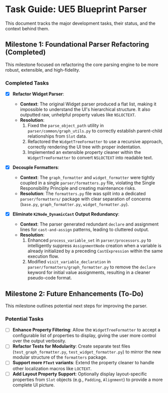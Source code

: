 # Task Guide: UE5 Blueprint Parser

This document tracks the major development tasks, their status, and the context behind them.

## Milestone 1: Foundational Parser Refactoring (Completed)

This milestone focused on refactoring the core parsing engine to be more robust, extensible, and high-fidelity.

### Completed Tasks

- [x] **Refactor Widget Parser**:
    - **Context**: The original Widget parser produced a flat list, making it impossible to understand the UI's hierarchical structure. It also outputted raw, unhelpful property values like `NSLOCTEXT`.
    - **Resolution**:
        1.  Fixed the `parse_object_path` utility in `parser/common/graph_utils.py` to correctly establish parent-child relationships from `Slot` data.
        2.  Refactored the `WidgetTreeFormatter` to use a recursive approach, correctly rendering the UI tree with proper indentation.
        3.  Implemented an extensible property cleaner within the `WidgetTreeFormatter` to convert `NSLOCTEXT` into readable text.

- [x] **Decouple Formatters**:
    - **Context**: The `graph_formatter` and `widget_formatter` were tightly coupled in a single `parser/formatters.py` file, violating the Single Responsibility Principle and creating maintenance risks.
    - **Resolution**: The `formatters.py` file was split into a dedicated `parser/formatters/` package with clear separation of concerns (`base.py`, `graph_formatter.py`, `widget_formatter.py`).

- [x] **Eliminate `K2Node_DynamicCast` Output Redundancy**:
    - **Context**: The parser generated redundant `declare` and assignment lines for `cast-and-assign` patterns, leading to cluttered output.
    - **Resolution**:
        1.  Enhanced `process_variable_set` in `parser/processors.py` to intelligently suppress `AssignmentNode` creation when a variable is already initialized by a preceding `CastExpression` within the same execution flow.
        2.  Modified `visit_variable_declaration` in `parser/formatters/graph_formatter.py` to remove the `declare` keyword for initial value assignments, resulting in a cleaner pseudo-code format.

## Milestone 2: Future Enhancements (To-Do)

This milestone outlines potential next steps for improving the parser.

### Potential Tasks

- [ ] **Enhance Property Filtering**: Allow the `WidgetTreeFormatter` to accept a configurable list of properties to display, giving the user more control over the output verbosity.
- [ ] **Refactor Tests for Modularity**: Create separate test files (`test_graph_formatter.py`, `test_widget_formatter.py`) to mirror the new modular structure of the `formatters` package.
- [ ] **Support more `FText` variants**: Extend the property cleaner to handle other localization macros like `LOCTEXT`.
- [ ] **Add Layout Property Support**: Optionally display layout-specific properties from `Slot` objects (e.g., `Padding`, `Alignment`) to provide a more complete UI picture.
